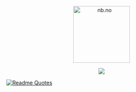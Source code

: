 <p align="center">
  <a href="https://nb.no/search">
    <img src="https://i.imgur.com/Qr8ctHW.png" alt="nb.no" height="150">
  </a>
</p>

<p align="center">
  <a href="(https://open.spotify.com/user/trigez_fazz)">
    <img src="https://spotifything2.vercel.app/api/spotify">
  </a>
</p>

  [![Readme Quotes](https://quotes-github-readme.vercel.app/api?type=horizontal&theme=dracula)](https://github.com/piyushsuthar/github-readme-quotes)
